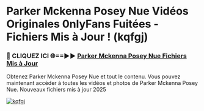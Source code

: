 # Parker Mckenna Posey Nue Vidéos Originales 0nlyFans Fuitées - Fichiers Mis à Jour ! (kqfgj)

<h3>🔴 CLIQUEZ ICI 🌐==►► <a href="https://tinyurl.com/2pmr4ezf" rel="nofollow">Parker Mckenna Posey Nue Fichiers Mis à Jour</a></h3>

Obtenez Parker Mckenna Posey Nue et tout le contenu. Vous pouvez maintenant accéder à toutes les vidéos et photos de Parker Mckenna Posey Nue. Nouveaux fichiers mis à jour 2025

[![kqfgj](https://i.imgur.com/6SNvagu.gif)](https://tinyurl.com/2pmr4ezf)
